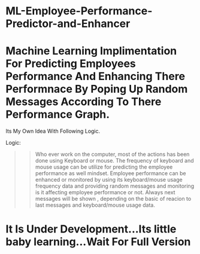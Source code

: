 # ML-Employee-Performance-Predictor-and-Enhancer
Machine Learning Implimentation For Predicting Employees Performance And Enhancing There Performnace By Poping Up Random Messages According To There Performance Graph. 
===================================================================================
Its My Own Idea With Following Logic.

Logic:
>> Who ever work on the computer, most of the actions has been done using Keyboard or mouse.
>> The frequency of keyboard and mouse usage can be utilize for predicting the employee performance as well mindset.
>> Employee performance can be enhanced or monitored by using its keyboard/mouse usage frequency data and providing random messages and monitoring is it affecting employee performance or not.
>> Always next messages will be shown , depending on the basic of reacion to last messages and keyboard/mouse usage data.


It Is Under Development...Its little baby learning...Wait For Full Version
===================================================================================
